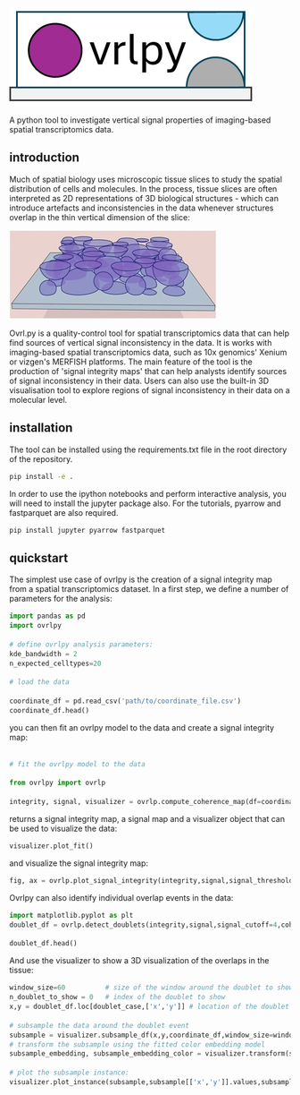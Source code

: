 
<!-- include image 'documentation/resources/ovrlpy-logo.png -->
![ovrlpy logo](docs/resources/ovrlpy-logo.png)

A python tool to investigate vertical signal properties of imaging-based spatial transcriptomics data.

## introduction

Much of spatial biology uses microscopic tissue slices to study the spatial distribution of cells and molecules. In the process, tissue slices are often interpreted as 2D representations of 3D biological structures - which can introduce artefacts and inconsistencies in the data whenever structures overlap in the thin vertical dimension of the slice:

![3D slice visualization](docs/resources/cell_overlap_visualization.jpg)



Ovrl.py is a quality-control tool for spatial transcriptomics data that can help find sources of vertical signal inconsistency in the data.
It is works with imaging-based spatial transcriptomics data, such as 10x genomics' Xenium or vizgen's MERFISH platforms.
The main feature of the tool is the production of 'signal integrity maps' that can help analysts identify sources of signal inconsistency in their data.
Users can also use the built-in 3D visualisation tool to explore regions of signal inconsistency in their data on a molecular level.

## installation

The tool can be installed using the requirements.txt file in the root directory of the repository.

```bash
pip install -e .
```

In order to use the ipython notebooks and perform interactive analysis, you will need to install the jupyter package also. For the tutorials, pyarrow and fastparquet are also required.

```bash
pip install jupyter pyarrow fastparquet
```

## quickstart

The simplest use case of ovrlpy is the creation of a signal integrity map from a spatial transcriptomics dataset.
In a first step, we define a number of parameters for the analysis:

```python
import pandas as pd
import ovrlpy

# define ovrlpy analysis parameters:
kde_bandwidth = 2
n_expected_celltypes=20

# load the data

coordinate_df = pd.read_csv('path/to/coordinate_file.csv')
coordinate_df.head()
```

you can then fit an ovrlpy model to the data and create a signal integrity map:

```python

# fit the ovrlpy model to the data

from ovrlpy import ovrlp

integrity, signal, visualizer = ovrlp.compute_coherence_map(df=coordinate_df,KDE_bandwidth=kde_bandwidth,n_expected_celltypes=n_expected_celltypes)

```

returns a signal integrity map, a signal map and a visualizer object that can be used to visualize the data:

```python
visualizer.plot_fit()
```

and visualize the signal integrity map:

```python
fig, ax = ovrlp.plot_signal_integrity(integrity,signal,signal_threshold=4.0)
```

Ovrlpy can also identify individual overlap events in the data:

```python
import matplotlib.pyplot as plt
doublet_df = ovrlp.detect_doublets(integrity,signal,signal_cutoff=4,coherence_sigma=1)

doublet_df.head()
```

And use the visualizer to show a 3D visualization of the overlaps in the tissue:

```python
window_size=60          # size of the window around the doublet to show
n_doublet_to_show = 0   # index of the doublet to show
x,y = doublet_df.loc[doublet_case,['x','y']] # location of the doublet event

# subsample the data around the doublet event
subsample = visualizer.subsample_df(x,y,coordinate_df,window_size=window_size)
# transform the subsample using the fitted color embedding model
subsample_embedding, subsample_embedding_color = visualizer.transform(subsample)

# plot the subsample instance:
visualizer.plot_instance(subsample,subsample[['x','y']].values,subsample_embedding_color,x,y,window_size=window_size)

```
